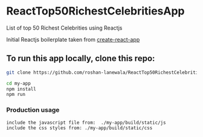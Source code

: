 # ReactTop50RichestCelebritiesApp
List of top 50 Richest Celebrities using Reactjs


Initial Reactjs boilerplate taken from [create-react-app](https://github.com/facebookincubator/create-react-app)

## To run this app locally, clone this repo:

```sh
git clone https://github.com/roshan-lanewala/ReactTop50RichestCelebritiesApp.git

cd my-app
npm install
npm run
```

### Production usage
```sh
include the javascript file from:  ./my-app/build/static/js
include the css styles from: ./my-app/build/static/css
```
